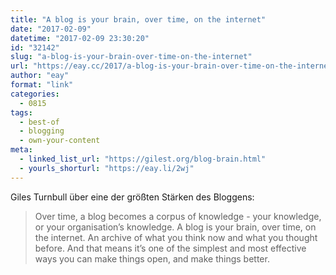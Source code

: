```yaml
---
title: "A blog is your brain, over time, on the internet"
date: "2017-02-09"
datetime: "2017-02-09 23:30:20"
id: "32142"
slug: "a-blog-is-your-brain-over-time-on-the-internet"
url: "https://eay.cc/2017/a-blog-is-your-brain-over-time-on-the-internet/"
author: "eay"
format: "link"
categories:
  - 0815
tags:
  - best-of
  - blogging
  - own-your-content
meta:
  - linked_list_url: "https://gilest.org/blog-brain.html"
  - yourls_shorturl: "https://eay.li/2wj"
---
```


Giles Turnbull über eine der größten Stärken des Bloggens:

> Over time, a blog becomes a corpus of knowledge - your knowledge, or your organisation’s knowledge. A blog is your brain, over time, on the internet. An archive of what you think now and what you thought before. And that means it’s one of the simplest and most effective ways you can make things open, and make things better.
